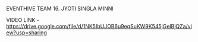 
EVENTHIVE
TEAM 16.
JYOTI SINGLA 
MINNI 

VIDEO LINK - https://drive.google.com/file/d/1NK5IbUJOB6u9eqSuKW9K545jGelBjQZa/view?usp=sharing
